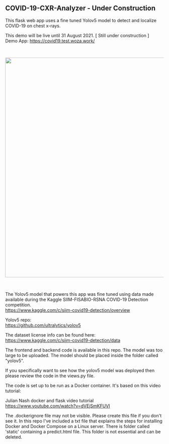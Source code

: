 ## COVID-19-CXR-Analyzer - Under Construction
This flask web app uses a fine tuned Yolov5 model to detect and localize COVID-19 on chest x-rays.

This demo will be live until 31 August 2021. [ Still under construction ]<br>
Demo App: https://covid19.test.woza.work/

<br>

<img src="http://covid19.test.woza.work/assets/covid-19-cxr-analyzer.png" width="700"></img>

<br>

The Yolov5 model that powers this app was fine tuned using data made available during the Kaggle SIIM-FISABIO-RSNA COVID-19 Detection competition. <br>
https://www.kaggle.com/c/siim-covid19-detection/overview

Yolov5 repo:<br>
https://github.com/ultralytics/yolov5

The dataset license info can be found here:<br>
https://www.kaggle.com/c/siim-covid19-detection/data

The frontend and backend code is available in this repo. The model was too large to be uploaded. The model should be placed inside the folder called "yolov5".

If you specifically want to see how the yolov5 model was deployed then please review the code in the views.py file.


The code is set up to be run as a Docker container. It's based on this video tutorial:

Julian Nash docker and flask video tutorial<br>
https://www.youtube.com/watch?v=dVEjSmKFUVI


The .dockerignore file may not be visible. Please create this file if you don't see it. In this repo I've included a txt file that explains the steps for installing Docker and Docker Compose on a Linux server. There is folder called 'static' containing a predict.html file. This folder is not essential and can be deleted. 
